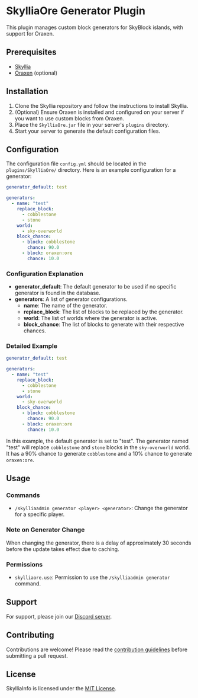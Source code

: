 # SkylliaOre Generator Plugin

This plugin manages custom block generators for SkyBlock islands, with support for Oraxen.

## Prerequisites

- [Skyllia](https://github.com/Euphillya/Skyllia)
- [Oraxen](https://oraxen.com/) (optional)

## Installation

1. Clone the Skyllia repository and follow the instructions to install Skyllia.
2. (Optional) Ensure Oraxen is installed and configured on your server if you want to use custom blocks from Oraxen.
3. Place the `SkylliaOre.jar` file in your server's `plugins` directory.
4. Start your server to generate the default configuration files.

## Configuration

The configuration file `config.yml` should be located in the `plugins/SkylliaOre/` directory. Here is an example configuration for a generator:

```yml
generator_default: test

generators:
  - name: "test"
    replace_block:
      - cobblestone
      - stone
    world:
      - sky-overworld
    block_chance:
      - block: cobblestone
        chance: 90.0
      - block: oraxen:ore
        chance: 10.0
```

### Configuration Explanation

- **generator_default**: The default generator to be used if no specific generator is found in the database.
- **generators**: A list of generator configurations.
    - **name**: The name of the generator.
    - **replace_block**: The list of blocks to be replaced by the generator.
    - **world**: The list of worlds where the generator is active.
    - **block_chance**: The list of blocks to generate with their respective chances.

### Detailed Example

```yml
generator_default: test

generators:
  - name: "test"
    replace_block:
      - cobblestone
      - stone
    world:
      - sky-overworld
    block_chance:
      - block: cobblestone
        chance: 90.0
      - block: oraxen:ore
        chance: 10.0
```

In this example, the default generator is set to "test". The generator named "test" will replace `cobblestone` and `stone` blocks in the `sky-overworld` world. It has a 90% chance to generate `cobblestone` and a 10% chance to generate `oraxen:ore`.

## Usage

### Commands

- `/skylliaadmin generator <player> <generator>`: Change the generator for a specific player.

### Note on Generator Change

When changing the generator, there is a delay of approximately 30 seconds before the update takes effect due to caching.

### Permissions

- `skylliaore.use`: Permission to use the `/skylliaadmin generator` command.

## Support

For support, please join our [Discord server](https://discord.gg/uUJQEB7XNN).

## Contributing

Contributions are welcome! Please read the [contribution guidelines](../../CONTRIBUTING.md) before submitting a pull request.

## License

SkylliaInfo is licensed under the [MIT License](../../LICENSE).